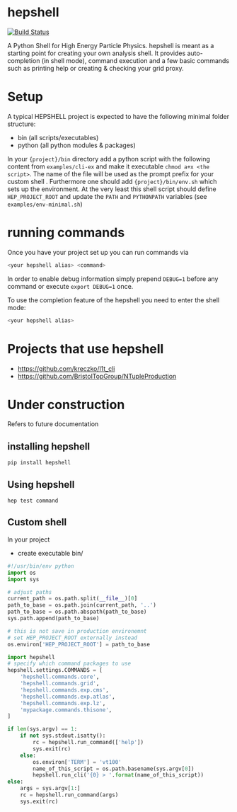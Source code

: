 # hepshell

[![Build Status](https://travis-ci.org/kreczko/hepshell.svg?branch=master)](https://travis-ci.org/kreczko/hepshell)

A Python Shell for High Energy Particle Physics.
hepshell is meant as a starting point for creating your own analysis shell.
It provides auto-completion (in shell mode), command execution and a few basic
commands such as printing help or creating & checking your grid proxy.



# Setup

A typical HEPSHELL project is expected to have the following minimal folder structure:
 - bin (all scripts/executables)
 - python (all python modules & packages)

In your `{project}/bin` directory add a python script with the following content
from `examples/cli-ex` and make it executable `chmod a+x <the script>`.
The name of the file will be used as the prompt prefix for your custom shell
.
Furthermore one should add `{project}/bin/env.sh` which sets up the environment.
At the very least this shell script should define `HEP_PROJECT_ROOT` and update
the `PATH` and `PYTHONPATH` variables (see `examples/env-minimal.sh`)


# running commands
Once you have your project set up you can run commands via
```bash
<your hepshell alias> <command>
```
In order to enable debug information simply prepend `DEBUG=1` before any command
or execute `export DEBUG=1` once.

To use the completion feature of the hepshell you need to enter the shell mode:
```bash
<your hepshell alias>
```

# Projects that use hepshell
 - https://github.com/kreczko/l1t_cli
 - https://github.com/BristolTopGroup/NTupleProduction


# Under construction
Refers to future documentation

## installing hepshell
```
pip install hepshell
```

## Using hepshell
```
hep test command
```

## Custom shell
In your project
 - create executable bin/<shell name>
```python
#!/usr/bin/env python
import os
import sys

# adjust paths
current_path = os.path.split(__file__)[0]
path_to_base = os.path.join(current_path, '..')
path_to_base = os.path.abspath(path_to_base)
sys.path.append(path_to_base)

# this is not save in production environemnt
# set HEP_PROJECT_ROOT externally instead
os.environ['HEP_PROJECT_ROOT'] = path_to_base

import hepshell
# specify which command packages to use
hepshell.settings.COMMANDS = [
    'hepshell.commands.core',
    'hepshell.commands.grid',
    'hepshell.commands.exp.cms',
    'hepshell.commands.exp.atlas',
    'hepshell.commands.exp.lz',
    'mypackage.commands.thisone',
]

if len(sys.argv) == 1:
    if not sys.stdout.isatty():
        rc = hepshell.run_command(['help'])
        sys.exit(rc)
    else:
        os.environ['TERM'] = 'vt100'
        name_of_this_script = os.path.basename(sys.argv[0])
        hepshell.run_cli('{0} > '.format(name_of_this_script))
else:
    args = sys.argv[1:]
    rc = hepshell.run_command(args)
    sys.exit(rc)
```
